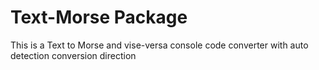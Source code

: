 # Text-Morse Package

This is a Text to Morse and vise-versa console code converter with auto detection conversion direction